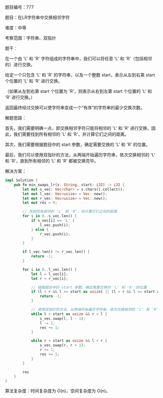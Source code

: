 题目编号：777

题目：在LR字符串中交换相邻字符

难度：中等

考察范围：字符串、双指针

题干：

在一个由 'L' 和 'R' 字符组成的字符串中，我们可以将任意 'L' 和 'R'（包括相邻的）进行交换。

给定一个只包含 'L' 和 'R' 的字符串，以及一个整数 start，表示从左到右第 start 个位置的 'L' 和 'R' 进行交换。

（如果从左到右第 start 个位置为 'R'，则表示从右到左第 start 个位置的 'L' 和 'R' 进行交换。）

返回最终经过交换可以使字符串变成一个“有序”的字符串的最少交换次数。

解题思路：

首先，我们需要明确一点，即交换相邻字符只能将相邻的 'L' 和 'R' 进行交换，因此，我们需要找到所有相邻的 'L' 和 'R'，并计算它们之间的距离。

其次，我们需要根据题目中的 start 参数，确定需要交换的 'L' 和 'R' 的位置。

最后，我们可以使用双指针的方法，从两端开始遍历字符串，依次交换相邻的 'L' 和 'R'，直到所有相邻的 'L' 和 'R' 都被交换完毕。

解决方案：

```rust
impl Solution {
    pub fn min_swaps_lr(s: String, start: i32) -> i32 {
        let mut s_vec: Vec<char> = s.chars().collect();
        let mut l_vec: Vec<usize> = Vec::new();
        let mut r_vec: Vec<usize> = Vec::new();
        let mut res = 0;

        // 找到所有相邻的 'L' 和 'R'，并计算它们之间的距离
        for i in 0..s_vec.len() {
            if s_vec[i] == 'L' {
                l_vec.push(i);
            } else {
                r_vec.push(i);
            }
        }

        if l_vec.len() != r_vec.len() {
            return -1;
        }

        for i in 0..l_vec.len() {
            let l = l_vec[i];
            let r = r_vec[i];

            // 根据题目中的 start 参数，确定需要交换的 'L' 和 'R' 的位置
            if (l < r && l >= start as usize) || (l > r && l <= start as usize) {
                return -1;
            }

            // 使用双指针的方法，从两端开始遍历字符串，依次交换相邻的 'L' 和 'R'
            while l > start as usize && r < l {
                s_vec.swap(l, l - 1);
                l -= 1;
                res += 1;
            }

            while r < start as usize && l < r {
                s_vec.swap(r, r + 1);
                r += 1;
                res += 1;
            }
        }

        res
    }
}
```

算法复杂度：时间复杂度为 O(n)，空间复杂度为 O(n)。